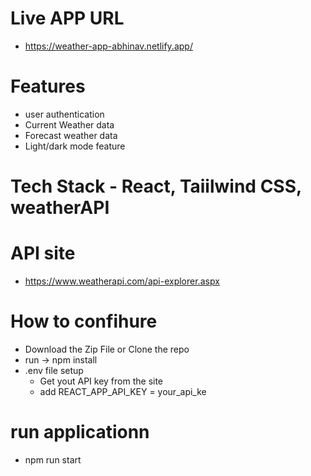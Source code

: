 # Live APP URL
 - https://weather-app-abhinav.netlify.app/

# Features 
 - user authentication
 - Current Weather data
 - Forecast weather data
 - Light/dark mode feature

# Tech Stack - React, Taiilwind CSS, weatherAPI

# API site
 - https://www.weatherapi.com/api-explorer.aspx

# How to confihure
 - Download the Zip File or Clone the repo
 - run -> npm install
 - .env file setup
    - Get yout API key from the site 
    - add REACT_APP_API_KEY = your_api_ke

# run applicationn
 - npm run start
    
